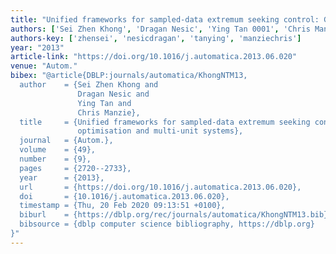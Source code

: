 ```yaml
---
title: "Unified frameworks for sampled-data extremum seeking control: Global optimisation and multi-unit systems"
authors: ['Sei Zhen Khong', 'Dragan Nesic', 'Ying Tan 0001', 'Chris Manzie']
authors-key: ['zhensei', 'nesicdragan', 'tanying', 'manziechris']
year: "2013"
article-link: "https://doi.org/10.1016/j.automatica.2013.06.020"
venue: "Autom."
bibex: "@article{DBLP:journals/automatica/KhongNTM13,
  author    = {Sei Zhen Khong and
               Dragan Nesic and
               Ying Tan and
               Chris Manzie},
  title     = {Unified frameworks for sampled-data extremum seeking control: Global
               optimisation and multi-unit systems},
  journal   = {Autom.},
  volume    = {49},
  number    = {9},
  pages     = {2720--2733},
  year      = {2013},
  url       = {https://doi.org/10.1016/j.automatica.2013.06.020},
  doi       = {10.1016/j.automatica.2013.06.020},
  timestamp = {Thu, 20 Feb 2020 09:13:51 +0100},
  biburl    = {https://dblp.org/rec/journals/automatica/KhongNTM13.bib},
  bibsource = {dblp computer science bibliography, https://dblp.org}
}"
---
```


